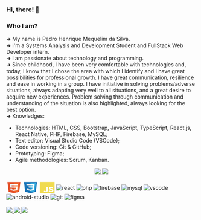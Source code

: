 ### Hi, there! 👋

### Who I am?

➜ My name is Pedro Henrique Mequelim da Silva.
<br>
➜ I'm a Systems Analysis and Development Student and FullStack Web Developer intern.
<br>
➜ I am passionate about technology and programming.
<br>
➜ Since childhood, I have been very comfortable with technologies and, today, I know that I chose the area with which I identify and I have great possibilities for professional growth. I have great communication, resilience and ease in working in a group. I have initiative in solving problems/adverse situations, always adapting very well to all situations, and a great desire to acquire new experiences. Problem solving through communication and understanding of the situation is also highlighted, always looking for the best option.
<br>
➜ Knowledges:
   <ul>
     <li>Technologies: HTML, CSS, Bootstrap, JavaScript, TypeScript, React.js, React Native, PHP, Firebase, MySQL;</li>
     <li>Text editor: Visual Studio Code (VSCode);</li>
     <li>Code versioning: Git & GitHub;</li>
     <li>Prototyping: Figma;</li>
     <li>Agile methodologies: Scrum, Kanban.</li>
   </ul>
   
   <div align="center">
  <a href="https://github.com/duribeiro">
    <img height="150em" src="https://github-readme-stats.vercel.app/api?username=phms07&count_private=true&include_all_commits=true&show_icons=true&theme=dracula&hide_border=false&show_owner=true" />
    <img height="150em" src="https://github-readme-stats.vercel.app/api/top-langs/?username=phms07&theme=dracula&hide_border=false&&layout=compact" />
  </a>
</div>

<div style="display: inline_block"><br>
  <img align="center" alt="html" height="30" width="40" src="https://raw.githubusercontent.com/devicons/devicon/master/icons/html5/html5-original.svg" />
  <img align="center" alt="css" height="30" width="40" src="https://raw.githubusercontent.com/devicons/devicon/master/icons/css3/css3-original.svg" />
  <img align="center" alt="javascript" height="30" width="40" src="https://raw.githubusercontent.com/devicons/devicon/master/icons/javascript/javascript-plain.svg" />
  <img align="center" alt="react" height="30" width="50" src="https://cdn.jsdelivr.net/gh/devicons/devicon/icons/react/react-original.svg" />
  <img align="center" alt="php" height="40" width="50" src="https://cdn.jsdelivr.net/gh/devicons/devicon/icons/php/php-original.svg" />
  <img align="center" alt="firebase" height="40" width="50" src="https://cdn.jsdelivr.net/gh/devicons/devicon/icons/firebase/firebase-plain.svg" />
  <img align="center" alt="mysql" height="40" width="50" src="https://cdn.jsdelivr.net/gh/devicons/devicon/icons/mysql/mysql-original.svg" />
  <img align="center" alt="vscode" height="30" width="40" src="https://cdn.jsdelivr.net/gh/devicons/devicon/icons/vscode/vscode-original.svg" />
  <img align="center" alt="android-studio" height="30" width="40" src="https://cdn.jsdelivr.net/gh/devicons/devicon/icons/androidstudio/androidstudio-original.svg" />
  <img align="center" alt="git" height="30" width="40" src="https://cdn.jsdelivr.net/gh/devicons/devicon/icons/git/git-original.svg" />
  <img align="center" alt="figma" height="30" width="40" src="https://cdn.jsdelivr.net/gh/devicons/devicon/icons/figma/figma-original.svg" />
</div>

<br>

<div> 
  <a href = "mailto:pedrohenriquemiquelimdasilva@gmail.com">
     <img src="https://img.shields.io/badge/-Gmail-%23333?style=for-the-badge&logo=gmail&logoColor=white" target="_blank" />
  </a>
  
  <a href="https://www.linkedin.com/in/pedro-mequelim/" target="_blank">
     <img src="https://img.shields.io/badge/-LinkedIn-%230077B5?style=for-the-badge&logo=linkedin&logoColor=white" target="_blank" />
  </a>
   
  <a href="https://www.instagram.com/_pedroo_._/" target="_blank">
     <img src="https://img.shields.io/badge/-Instagram-%23E4405F?style=for-the-badge&logo=instagram&logoColor=white" target="_blank" />
  </a>
</div>
